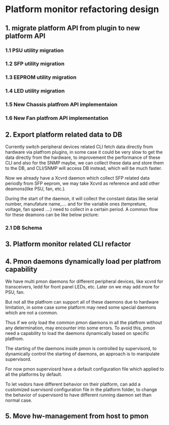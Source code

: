 # Platform monitor refactoring design #
## 1. migrate platform API from plugin to new platform API ##
### 1.1 PSU utility migration ###
### 1.2 SFP utility migration ###
### 1.3 EEPROM utility migration ###
### 1.4 LED utility migration ###
### 1.5 New Chassis platfrom API implementaion ###
### 1.6 New Fan platfrom API implementation
## 2. Export platform related data to DB ##
Currently switch peripheral devices related CLI fetch data directly from hardware via platfrom plugins, in some case it could be very slow to get the data directly from the hardware, to improvement the performance of these CLI and also for the SNMP maybe, we can collect these data and store them to the DB, and CLI/SNMP will access DB instead,  which will be much faster.

Now we already have a Xcvrd daemon which collect SFP related data periodly from SFP eeprom, we may take Xcvrd as reference and add other deamons(like PSU, fan, etc.). 

During the start of the daemon, it will collect the constant datas like serial number, manufature name,.... and for the variable ones (tempreture, voltage, fan speed ....) need to collect in a certain period. A common flow for these deamons can be like below picture:

### 2.1 DB Schema ###
## 3. Platform monitor related CLI refactor ##
## 4. Pmon daemons dynamically load per platfrom capability ##

We have multi pmon daemons for different peripheral devices, like xcvrd for transceivers, ledd for front panel LEDs, etc. Later on we may add more for PSU, fan. 

But not all the platfrom can support all of these daemons due to hardware limitation, in some case some platform may need some special daemons which are not a common. 

Thus if we only load the common pmon daemons in all the platfrom without any determination, may encounter into some errors. To avoid this, pmon need a capability to load the daemons dynamically based on specific platfrom.

The starting of the daemons inside pmon is controlled by supervisord, to dynamically control the starting of daemons, an approach is to manipulate supervisord.

For now pmon superviosrd have a default configuration file which applied to all the platforms by default.

To let vedors have different behavior on their platform, can add a customized suervisord configuration file in the platform folder,  to change the behavior of supervisord to have different running daemon set than normal case. 

## 5. Move hw-management from host to pmon
